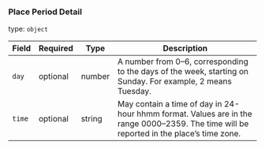 <!--- This is a generated file, do not edit! -->
<!--- [START maps_http_schema_placeopeninghoursperioddetail] -->
<h3 class="schema-object" id="PlaceOpeningHoursPeriodDetail">Place Period Detail</h3>

type: `object`

| Field  | Required | Type   | Description                                                                                                                              |
| :----- | -------- | ------ | ---------------------------------------------------------------------------------------------------------------------------------------- |
| `day`  | optional | number | A number from 0–6, corresponding to the days of the week, starting on Sunday. For example, 2 means Tuesday.                              |
| `time` | optional | string | May contain a time of day in 24-hour hhmm format. Values are in the range 0000–2359. The time will be reported in the place’s time zone. |

<!--- [END maps_http_schema_placeopeninghoursperioddetail] -->